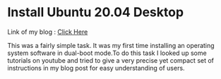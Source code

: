 
# Install Ubuntu 20.04 Desktop

Link of my blog : [Click Here](https://dev.to/gayathri_25/instructions-to-install-ubuntu-alongside-windows-dual-boot-mode-4g3n)

This was a fairly simple task. It was my first time installing an operating system software in 
dual-boot mode.To do this task I looked up some tutorials on youtube and tried to give a very 
precise yet compact set of instructions in my blog post for easy understanding of users.

